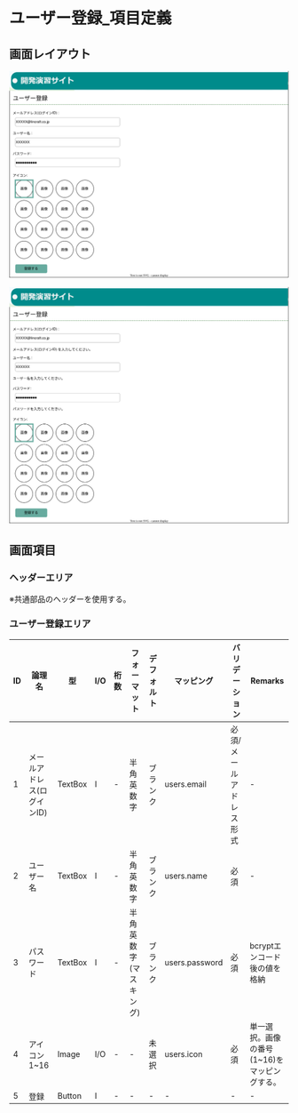 # ユーザー登録_項目定義

## 画面レイアウト
![ユーザー登録](images/ユーザー登録.svg)

![バリデーションエラー](images/ユーザー登録_バリデーションエラー.svg)

## 画面項目
### ヘッダーエリア
※共通部品のヘッダーを使用する。

### ユーザー登録エリア
| ID   | 論理名       | 型    | I/O  | 桁数 | フォーマット | デフォルト | マッピング | バリデーション | Remarks |
| --   | ----------- | ------ | --- | ---- | ----------- | --------- | --------- | ----------- | --------- |
| 1    | メールアドレス(ログインID) | TextBox | I | - | 半角英数字 | ブランク | users.email |必須/メールアドレス形式| - |
| 2    | ユーザー名 | TextBox | I | - | 半角英数字 | ブランク | users.name | 必須 | - |
| 3    | パスワード | TextBox | I | - | 半角英数字(マスキング) | ブランク | users.password | 必須 |bcryptエンコード後の値を格納|
| 4    | アイコン1~16 | Image | I/O | - | - | 未選択 | users.icon | 必須 | 単一選択。画像の番号(1~16)をマッピングする。 |
| 5    | 登録 | Button | I | - | - | - | - | - | - |